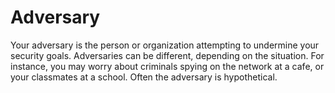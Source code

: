 [Title]: # (Adversary)
[Difficulty]: # (Beginner)
[Order]: # (1)

# Adversary

Your adversary is the person or organization attempting to undermine your security goals. Adversaries can be different, depending on the situation. For instance, you may worry about criminals spying on the network at a cafe, or your classmates at a school. Often the adversary is hypothetical.